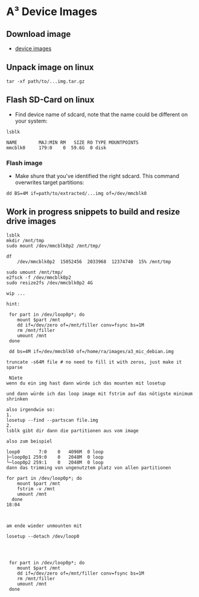 # A³ Device Images
## Download image
- [device images](https://cloud.a3-audio.com/d/744da83d0f994de9bc76)

## Unpack image on linux
```
tar -xf path/to/...img.tar.gz
```

## Flash SD-Card on linux
- Find device name of sdcard, note that the name could be different on your system:
```
lsblk

NAME        MAJ:MIN RM   SIZE RO TYPE MOUNTPOINTS
mmcblk0     179:0    0  59.6G  0 disk
```

### Flash image
- Make shure that you've identified the right sdcard. This command overwrites target partitions:
```
dd BS=4M if=path/to/extracted/...img of=/dev/mmcblk0
```

## Work in progress snippets to build and resize drive images
```
lsblk
mkdir /mnt/tmp
sudo mount /dev/mmcblk0p2 /mnt/tmp/

df
	/dev/mmcblk0p2  15052456  2033968  12374740  15% /mnt/tmp

sudo umount /mnt/tmp/
e2fsck -f /dev/mmcblk0p2
sudo resize2fs /dev/mmcblk0p2 4G

wip ...

hint:
	
 for part in /dev/loop0p*; do
    mount $part /mnt
    dd if=/dev/zero of=/mnt/filler conv=fsync bs=1M
    rm /mnt/filler
    umount /mnt
 done

```

```
 dd bs=4M if=/dev/mmcblk0 of=/home/ra/images/a3_mic_debian.img
```

```
truncate -s64M file # no need to fill it with zeros, just make it sparse
```

```
 N1ete
wenn du ein img hast dann würde ich das mounten mit losetup

und dann würde ich das loop image mit fstrim auf das nötigste minimum shrinken

also irgendwie so:
1.
losetup --find --partscan file.img
2.
lsblk gibt dir dann die partitionen aus vom image

also zum beispiel

loop0       7:0    0   4096M  0 loop 
├─loop0p1 259:0    0   2048M  0 loop 
└─loop0p2 259:1    0   2048M  0 loop 
dann das trimming von ungenutztem platz von allen partitionen

for part in /dev/loop0p*; do
    mount $part /mnt
    fstrim -v /mnt
    umount /mnt
  done
18:04



am ende wieder unmounten mit

losetup --detach /dev/loop0




 for part in /dev/loop0p*; do
    mount $part /mnt
    dd if=/dev/zero of=/mnt/filler conv=fsync bs=1M
    rm /mnt/filler
    umount /mnt
 done
 ```